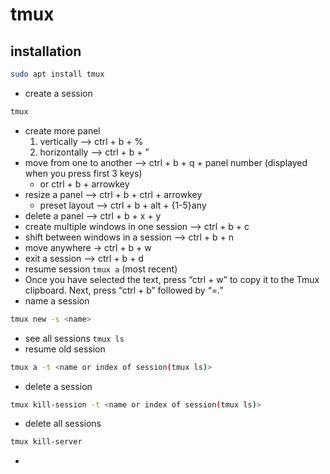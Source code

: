 # tmux
## installation
``` sh
sudo apt install tmux
```
- create a session
``` sh
tmux
```
- create more panel
  1. vertically --> ctrl + b + %
  2. horizontally --> ctrl + b + "
- move from one to another --> ctrl + b +  q + panel number (displayed when you press first 3 keys)
  - or ctrl + b + arrowkey
- resize a panel --> ctrl + b + ctrl + arrowkey
  - preset layout --> ctrl + b + alt + {1-5}any
- delete a panel --> ctrl + b + x + y
- create multiple windows in one session --> ctrl + b + c
- shift between windows in a session -->  ctrl + b + n
- move anywhere -> ctrl + b + w
- exit a session --> ctrl + b + d
- resume session `tmux a` (most recent)
- Once you have selected the text, press “ctrl + w” to copy it to the Tmux clipboard. Next, press “ctrl + b” followed by “=.”
- name a session
``` sh
tmux new -s <name>
```
- see all sessions `tmux ls`
- resume old session
``` sh
tmux a -t <name or index of session(tmux ls)>
```
- delete a session
``` sh
tmux kill-session -t <name or index of session(tmux ls)>
```
- delete all sessions
``` sh
tmux kill-server
```
- 
